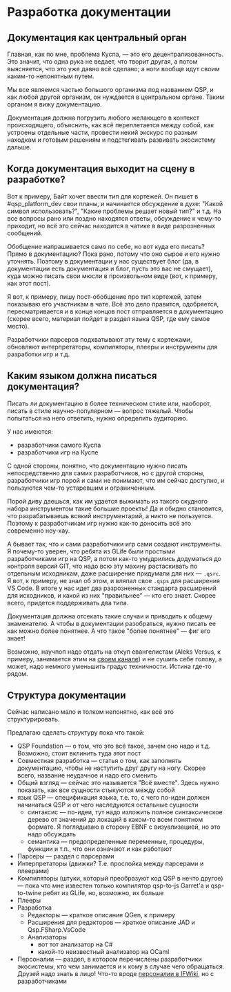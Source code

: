 # Разработка документации

## Документация как центральный орган

Главная, как по мне, проблема Куспа, — это его децентрализованность. Это значит, что одна рука не ведает, что творит другая, а потом выясняется, что это уже давно всё сделано; а ноги вообще идут своим каким-то непонятным путем.

Мы все являемся частью большого организма под названием QSP, и как любой другой организм, он нуждается в центральном органе. Таким органом я вижу документацию.

Документация должна погрузить любого желающего в контекст происходящего, объяснить, как всё переплетается между собой, как устроены отдельные части, провести некий экскурс по разным находкам и готовым решениям и подстегивать развивать экосистему дальше.

## Когда документация выходит на сцену в разработке?

Вот к примеру, Байт хочет ввести тип для кортежей. Он пишет в #qsp_platform_dev свои планы, и начинается обсуждение в духе: "Какой символ использовать?", "Какие проблемы решает новый тип?" и т.д. На все вопросы рано или поздно находятся ответы, обсуждение к чему-то приходит, но всё это сейчас находится в чатике в виде разрозненных сообщений.

Обобщение напрашивается само по себе, но вот куда его писать? Прямо в документацию? Пока рано, потому что оно сырое и его нужно уточнять. Поэтому в документации у нас существует блог (да, в документации есть документация и блог, пусть это вас не смущает), куда можно писать свои мюсли в произвольном виде (вот, к примеру, как этот пост).

Я вот, к примеру, пишу пост-обобщение про тип кортежей, затем показываю его участникам в чате. Всё это дело правится, одобряется, пересматривается и в конце концов пост отправляется в документацию (скорее всего, материал пойдет в раздел языка QSP, где ему самое место).

Разработчики парсеров подхватывают эту тему с кортежами, обновляют интерпретаторы, компиляторы, плееры и инструменты для разработки игр и т.д.

## Каким языком должна писаться документация?

Писать ли документацию в более техническом стиле или, наоборот, писать в стиле научно-популярном — вопрос тяжелый. Чтобы попытаться на него ответить, нужно определить аудиторию.

У нас имеются:

* разработчики самого Куспа
* разработчики игр на Куспе

С одной стороны, понятно, что документацию нужно писать непосредственно для самих разработчиков, но с другой стороны, разработчики игр порой и сами не понимают, что им сейчас доступно, и пользуются чем-то устаревшим и ограниченным.

Порой диву даешься, как им удается выжимать из такого скудного набора инструментом такие большие проекты! Да и обидно становится, что разрабатываешь всякий инструментарий, а никто не пользуется. Поэтому к разработчикам игр нужно как-то доносить всё это современно ноу-хау.

А бывает так, что и сами разработчики игр сами создают инструменты. Я почему-то уверен, что ребята из GLife были простыми разработчиками игр на QSP, а потом как-то умудрились додуматься до контроля версий GIT, что надо всю эту махину растаскивать по отдельным исходникам, даже расширение придумали для них — `.qsrc`. Я вот, к примеру, не знал об этом, и вляпал свое `.qsps` для расширения VS Code. В итоге у нас идет два разрозненных стандарта расширений для исходников, и какой из них "правильнее" — кто его знает. Скорее всего, придется поддерживать два типа.

Документация должна отсекать такие случаи и приводить к общему знаменателю. А чтобы в документации разобраться, нужно писать ее как можно более понятнее. А что такое "более понятнее" — фиг его знает!

Возможно, научпоп надо отдать на откуп евангелистам (Aleks Versus, к примеру, занимается этим на [своем канале](https://www.youtube.com/channel/UCwX8RW2B9yTUFdlivtCGAgA)) и не сушить себе голову, а может, надо немного уменьшить градус техничности. Истина где-то рядом.

## Структура документации

Сейчас написано мало и толком непонятно, как всё это структурировать.

Предлагаю сделать структуру пока что такой:

* QSP Foundation — о том, что это всё такое, зачем оно надо и т.д. Возможно, стоит вклинить туда этот пост
* Совместная разработка — статья о том, как заполнять документацию, чтобы не наступить друг другу на ногу. Скорее всего, название неудачное и надо его сменить
* Общий взгляд — сейчас это называется "Всё вместе". Здесь нужно показать, как все сущности стыкуются между собой
* язык QSP — спецификация языка, т.е. то, с чего по-идеи должен начинаться QSP и от чего наследуются остальные сущности
  * синтаксис — по-идеи, тут надо изложить полное синтаксическое дерево от значений до локаций в каком-то всем понятном формате. Я поглядываю в сторону EBNF с визуализацией, но это надо обсуждать
  * семантика — предопределенные переменные, процедуры, функции и т.п., что они означают и как работают
* Парсеры — раздел с парсерами
* Интерпретаторы (движки? Т.е. прослойка между парсерами и плеерами)
* Компиляторы (штуки, который преобразуют код QSP в нечто другое) — пока что мне известен только компилятор qsp-to-js Garret'а и qsp-to-twine ребят из GLife, но, возможно, их больше
* Плееры
* Разработка
  * Редакторы — краткое описание QGen, к примеру
  * Расширения для редакторов — краткое описание JAD и Qsp.FSharp.VsCode
  * Анализаторы
    * вот тот анализатор на C#
    * какой-то неизвестный анализатор на OCaml
* Персоналии — раздел, в котором перечислены разработчики экосистемы, кто чем занимается и к кому в случае чего обращаться. Друзей надо знать в лицо! Что-то вроде [персоналии в IFWiki](<https://ifwiki.ru/Категория:Персоналии>), но с разработчиками
